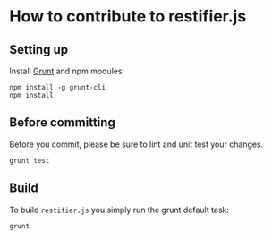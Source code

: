 # How to contribute to restifier.js

## Setting up

Install [Grunt](http://gruntjs.com/) and npm modules:

	npm install -g grunt-cli
	npm install

## Before committing

Before you commit, please be sure to lint and unit test your changes.

	grunt test

## Build

To build `restifier.js` you simply run the grunt default task:

	grunt
